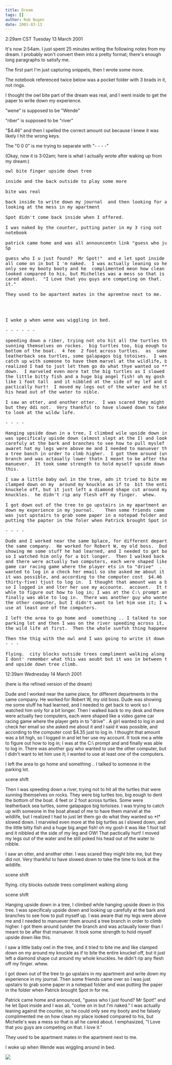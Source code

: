 ```yaml
---
title: Dream
tags: []
author: Rob Nugen
date: 2001-03-13
---
```


<title>Dream notes</title>
<p class=date>2:29am CST Tuesday 13 March 2001</p>

<p>It's now 2:54am.  I just spent 25 minutes writing the following
notes from my dream.  I probably won't convert them into a pretty
format; there's enough long paragraphs to satisfy me.</p>

<p>The first part I'm just capturing snippets, then I wrote some
more.</p>

<p>The notebook referenced twice below was a pocket folder with 3
brads in it, not rings.</p>

<p>I thought the owl bite part of the dream was real, and I went
inside to get the paper to write down my experience.</p>

<p>"wene" is supposed to be "Wende"</p>

<p>"riber" is supposed to be "river"</p>

<p>"$4.46" and then I spelled the correct amount out because I knew it
was likely I hit the wrong keys.</p>

<p>The "0 0 0" is me trying to separate with "- - - -"</p>

<p>(Okay, now it is 3:02am; here is what I actually wrote after waking
up from my dream:)</p>

<pre>
owl bite finger upside down tree

inside and the back outside to play some more

bite was real

back inside to write down my journal  and then looking for a notebook
looking at the mess in my apartment

Spot didn't come back inside when I offered.

I was naked by the counter, putting pater in my 3 ring not  3 brad
notebook

patrick came home and was all announcemtn link "guess who just found
Sp

guess who I u just found?  Mr Spot!"  and e let spot inside and I was
all come on in but I 'm naked.  I was actually leaning so he could
only see my booty booty and he  complimented meon how clean my place
looked compared to his, but Michelles was a mess so that is all he
cared about.  "I Love that you guys are competing on that.  I love
it."

They used to be apartent mates in the apremtne next to me.




I woke p when wene was wiggling in bed.  

- - - - - - 

speeding down a riber, trying not oto hit all the turtles that were
sunning themselves on rockes.  big turtles too, big eough to  dent the
bottom of the boat.  4 fee  2 foot across turtles.  as  some
leatherback sea turtles, some galapagos big totoises.  I was trying to
catch up with someone to have them marvel at the wildlife, but I
realized I had to just let them go do what thye wanted so ** slowed
down.  I marveled even more tat the big turtles as I slowed down, and
the little bitty fish and a huge big angel fish! oh my gosh it was
like 1 foot tall  and it nibbled at the side of my lef and OW!  That
pactically hurt!  I moved my legs out of the water and he still poked
his head out of the water to nible.  

I saw an otter, and another otter.  I was scared they might bite me,
but they ddi not.  Very thankful to have slowed down to take the time
to look at the wildw lofe.

- - - -

Hanging upside down in a tree, I climbed wile upside down in this treI
was specificaly upisde down (almost slept at the I) and looking
carefuly at the bark and branches to see how to pull myslef up.  I was
awaret hat my legs were above me and I needed to manuever them around
a tree banch in order to clmb higher.  I got them around (under0
branch and was actaually lower thatn I meant to be after that
manuever.  It took some strength to hold myself upside down like
this.  

I saw a little baby owl in the tree, adn it tried to bite me and like
clamped down on my  around my knuckle as if to  bit the entire
knuckele off, but it just left a diamond shape cut around my whollle
knuckles.  he didn't rip any flesh off my finger.  whew.

I got down out of the tree to go upstairs in my apartment and write
down my experience in my journal.    Then some friends came over so
was just upstairs to grab some paper in a notepad folder and was
putting the papter in the foler when Patrick brought Spot in for me.  

- - - -

Dude and I worked near the same bplace, for different departments in
the same company.  He worked for Robert W, my old boss.  Dude was
showing me some stuff he had learned, and I needed to get back to work
so I watched him only for a bit longer.  Then I walked back to my desk
and there were actually two computers, each were shaped like a video
game car racing game where the player ets in to "drive"  .  A girl
wanted to log in a check her email so she asked me about it and i said
it was possible, and according to the computer cost  $4.46  (four
thirty-five) tjust to log in.  I thought that amount was a bit high,
so I logged in and lter her use my accounte.  account.  It took me a
whle to figure out how to log in; I was at the C:\ prompt and and
finally was able to log in.  There was another guy who wanted to use
the other computer, but I didn't want to let him use it; I wanted to
use at least <em>one</em> of the computers.

I left the area to go home and  something .. I talked to someon in the
parking lot and then I was on the river speeding across it, ignoring
the wild life at first.  Then the whole sunfsh thing happened. 

Then the thig with the owl and I was going to write it down
- - -

flying.  city blocks outside trees compliment walking along 0 0 0
I dont' remember what this was aoubt but it was in between the river
and upside down tree climb.
</pre>

<p class=date>12:39am Wednesday 14 March 2001</p>

<p class=note>(here is the refined version of the dream)</p>

<p class=dream>Dude and I worked near the same place, for different
departments in the same company.  He worked for Robert W, my old boss.
Dude was showing me some stuff he had learned, and I needed to get
back to work so I watched him only for a bit longer.  Then I walked
back to my desk and there were actually two computers, each were
shaped like a video game car racing game where the player gets in to
"drive" .  A girl wanted to log in and check her email so she asked me
about it and I said it was possible, and according to the computer
cost $4.35 just to log in.  I thought that amount was a bit high, so I
logged in and let her use my account.  It took me a whle to figure out
how to log in; I was at the C:\ prompt and and finally was able to log
in.  There was another guy who wanted to use the other computer, but I
didn't want to let him use it; I wanted to use at least <em>one</em>
of the computers.</p>

<p class=dream>I left the area to go home and something .. I talked to
someone in the parking lot.</p>

<p>scene shift</p>

<p class=dream>Then I was speeding down a river, trying not to hit all
the turtles that were sunning themselves on rocks.  They were big
turtles too, big eough to dent the bottom of the boat.  4 feet or 2
foot across turtles.  Some were leatherback sea turtles, some
galapagos big tortoises.  I was trying to catch up with someone in the
boat ahead of me to have them marvel at the wildlife, but I realized I
had to just let them go do what they wanted so *I* slowed down.  I
marveled even more at the big turtles as I slowed down, and the little
bitty fish and a huge big angel fish! oh my gosh it was like 1 foot
tall and it nibbled at the side of my leg and OW!  That pactically
hurt!  I moved my legs out of the water and he still poked his head
out of the water to nibble.</p>

<p class=dream>I saw an otter, and another otter.  I was scared they
might bite me, but they did not.  Very thankful to have slowed down to
take the time to look at the wildlife.</p>

<p>scene shift</p>

<p class=dream>flying.  city blocks outside trees compliment walking
along</p>

<p>scene shift</p>

<p class=dream>Hanging upside down in a tree, I climbed while hanging
upside down in this tree.  I was specificaly upside down and looking
up carefully at the bark and branches to see how to pull myself up.  I
was aware that my legs were above me and I needed to manuever them
around a tree branch in order to climb higher.  I got them around
(under the branch and was actaually lower than I meant to be after
that manuever.  It took some strength to hold myself upside down like
this.</p>

<p class=dream>I saw a little baby owl in the tree, and it tried to
bite me and like clamped down on my around my knuckle as if to bite
the entire knuckel off, but it just left a diamond shape cut around my
whole knuckles.  he didn't rip any flesh off my finger.  whew.</p>

<p class=dream>I got down out of the tree to go upstairs in my
apartment and write down my experience in my journal.  Then some
friends came over so I was just upstairs to grab some paper in a
notepad folder and was putting the paper in the folder when Patrick
brought Spot in for me.</p>


<p class=dream>Patrick came home and announced, "guess who I just
found?  Mr Spot!"  and he let Spot inside and I was all, "come on in
but I'm naked."  I was actually leaning against the counter, so he
could only see my booty and he falsely complimented me on how clean my
place looked compared to his, but Michelle's was a mess so that is all
he cared about.  I emphasized, "I Love that you guys are competing on
that.  I love it."</p>

<p>They used to be apartment mates in the apartment next to me.</p>

<p>I woke up when Wende was wiggling around in bed.</p>

<p><img src='/images/rob/wL-ROB.gif'/></p>

